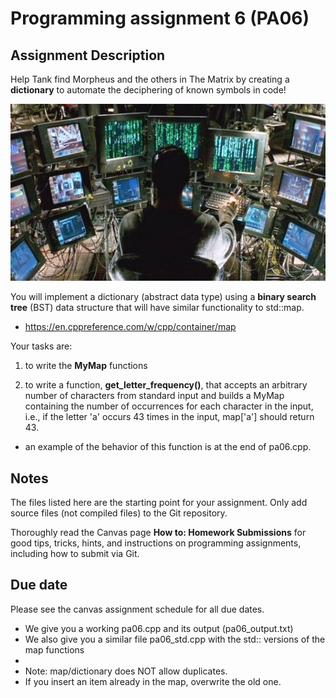 Programming assignment 6 (PA06)
===============================

## Assignment Description
Help Tank find Morpheus and the others in The Matrix by creating a
**dictionary** to automate the deciphering of known symbols in code!

![matrix](tank_matrix.jpg)

You will implement a dictionary (abstract data type) using a **binary search tree** (BST)
data structure that will have similar functionality to std::map.
  - https://en.cppreference.com/w/cpp/container/map

Your tasks are:

1. to write the **MyMap** functions

2. to write a function, **get_letter_frequency()**, that accepts an
arbitrary number of characters from standard input and builds a MyMap containing the
number of occurrences for each character in the input, i.e., if the letter 'a' occurs
43 times in the input, map['a'] should return 43.
  - an example of the behavior of this function is at the end of pa06.cpp.

## Notes
The files listed here are the starting point for your assignment. Only add source files (not compiled files) to the Git repository.

Thoroughly read the Canvas page **How to: Homework Submissions** for good tips, tricks, hints, and instructions on programming assignments, including how to submit via Git.

## Due date
Please see the canvas assignment schedule for all due dates.

* We give you a working pa06.cpp and its output (pa06_output.txt)
* We also give you a similar file pa06_std.cpp with the std:: versions of the map functions
*
* Note: map/dictionary does NOT allow duplicates.
* If you insert an item already in the map, overwrite the old one.
